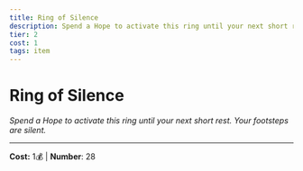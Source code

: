 ```yaml
---
title: Ring of Silence
description: Spend a Hope to activate this ring until your next short rest. Your footsteps are silent.
tier: 2
cost: 1
tags: item
---
```

# Ring of Silence

_Spend a Hope to activate this ring until your next short rest. Your footsteps are silent._

___
**Cost:** 1💰 | **Number**: 28
